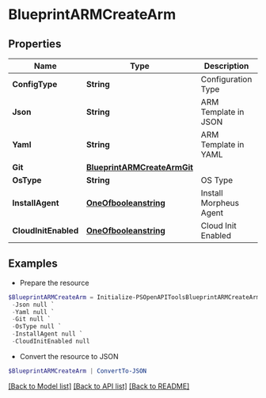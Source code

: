 # BlueprintARMCreateArm
## Properties

Name | Type | Description | Notes
------------ | ------------- | ------------- | -------------
**ConfigType** | **String** | Configuration Type | 
**Json** | **String** | ARM Template in JSON | [optional] 
**Yaml** | **String** | ARM Template in YAML | [optional] 
**Git** | [**BlueprintARMCreateArmGit**](BlueprintARMCreateArmGit.md) |  | [optional] 
**OsType** | **String** | OS Type | [optional] 
**InstallAgent** | [**OneOfbooleanstring**](OneOfbooleanstring.md) | Install Morpheus Agent | [optional] 
**CloudInitEnabled** | [**OneOfbooleanstring**](OneOfbooleanstring.md) | Cloud Init Enabled | [optional] 

## Examples

- Prepare the resource
```powershell
$BlueprintARMCreateArm = Initialize-PSOpenAPIToolsBlueprintARMCreateArm  -ConfigType null `
 -Json null `
 -Yaml null `
 -Git null `
 -OsType null `
 -InstallAgent null `
 -CloudInitEnabled null
```

- Convert the resource to JSON
```powershell
$BlueprintARMCreateArm | ConvertTo-JSON
```

[[Back to Model list]](../README.md#documentation-for-models) [[Back to API list]](../README.md#documentation-for-api-endpoints) [[Back to README]](../README.md)

